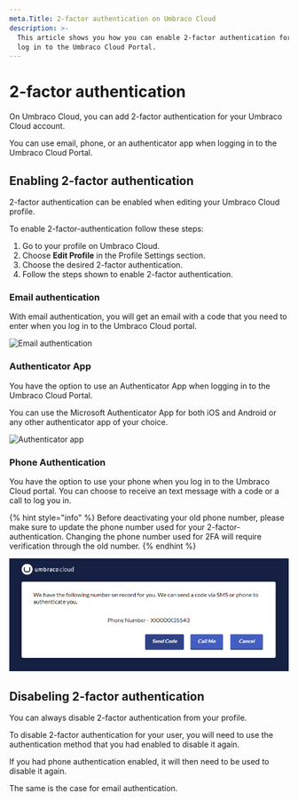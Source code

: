 ```yaml
---
meta.Title: 2-factor authentication on Umbraco Cloud
description: >-
  This article shows you how you can enable 2-factor authentication for when you
  log in to the Umbraco Cloud Portal.
---
```


# 2-factor authentication

On Umbraco Cloud, you can add 2-factor authentication for your Umbraco Cloud account.

You can use email, phone, or an authenticator app when logging in to the Umbraco Cloud Portal.

## Enabling 2-factor authentication

2-factor authentication can be enabled when editing your Umbraco Cloud profile.

To enable 2-factor-authentication follow these steps:

1. Go to your profile on Umbraco Cloud.
2. Choose **Edit Profile** in the Profile Settings section.
3. Choose the desired 2-factor authentication.
4. Follow the steps shown to enable 2-factor authentication.

### Email authentication

With email authentication, you will get an email with a code that you need to enter when you log in to the Umbraco Cloud portal.

![Email authentication](images/email-auth.png)

### Authenticator App

You have the option to use an Authenticator App when logging in to the Umbraco Cloud Portal.

You can use the Microsoft Authenticator App for both iOS and Android or any other authenticator app of your choice.

![Authenticator app](images/auth-app.png)

### Phone Authentication

You have the option to use your phone when you log in to the Umbraco Cloud portal. You can choose to receive an text message with a code or a call to log you in.

{% hint style="info" %}
Before deactivating your old phone number, please make sure to update the phone number used for your 2-factor-authentication. Changing the phone number used for 2FA will require verification through the old number.
{% endhint %}

![Phone authentication](../release-notes/images/Phone-auth.png)

## Disabeling 2-factor authentication

You can always disable 2-factor authentication from your profile.

To disable 2-factor authentication for your user, you will need to use the authentication method that you had enabled to disable it again.

If you had phone authentication enabled, it will then need to be used to disable it again.

The same is the case for email authentication.
